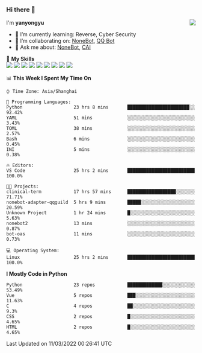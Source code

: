 ### Hi there 👋

<a href="#">
  <img align="right" src="https://github-readme-stats.vercel.app/api?username=yanyongyu&count_private=true&show_icons=true&bg_color=15,f2f7fd,E0EAFC" />
</a>

I'm **yanyongyu**

- 🌱 I’m currently learning: Reverse, Cyber Security
- 👯 I’m collaborating on: [NoneBot](https://github.com/nonebot), [QQ Bot](https://github.com/Mrs4s/go-cqhttp)
- 💬 Ask me about: [NoneBot](https://github.com/nonebot), [CAI](https://github.com/cscs181/CAI)

🌟 **My Skills**  
![](https://img.shields.io/badge/-Python-3e74a2?style=flat-square&logo=Python&logoColor=fff)
![](https://img.shields.io/badge/-Node.js-339933?style=flat-square&logo=Node.js&logoColor=fff)
![](https://img.shields.io/badge/-Vue-4fc08d?style=flat-square&logo=Vue.js&logoColor=fff)
![](https://img.shields.io/badge/-React-2d98ce?style=flat-square&logo=React&logoColor=fff)
![](https://img.shields.io/badge/-Docker-2496ED?style=flat-square&logo=Docker&logoColor=fff)
![](https://img.shields.io/badge/-Linux-000000?style=flat-square&logo=Linux&logoColor=fff)
![](https://img.shields.io/badge/-MySQL-4479A1?style=flat-square&logo=MySQL&logoColor=fff)
![](https://img.shields.io/badge/-Redis-DC382D?style=flat-square&logo=Redis&logoColor=fff)
![](https://img.shields.io/badge/-MongoDB-47A248?style=flat-square&logo=MongoDB&logoColor=fff)

<!--START_SECTION:waka-->
📊 **This Week I Spent My Time On** 

```text
⌚︎ Time Zone: Asia/Shanghai

💬 Programming Languages: 
Python                   23 hrs 8 mins       ███████████████████████░░   92.42% 
YAML                     51 mins             ░░░░░░░░░░░░░░░░░░░░░░░░░   3.43% 
TOML                     38 mins             ░░░░░░░░░░░░░░░░░░░░░░░░░   2.57% 
Bash                     6 mins              ░░░░░░░░░░░░░░░░░░░░░░░░░   0.45% 
INI                      5 mins              ░░░░░░░░░░░░░░░░░░░░░░░░░   0.38%

🔥 Editors: 
VS Code                  25 hrs 2 mins       █████████████████████████   100.0%

🐱‍💻 Projects: 
clinical-term            17 hrs 57 mins      ██████████████████░░░░░░░   71.71% 
nonebot-adapter-qqguild  5 hrs 9 mins        █████░░░░░░░░░░░░░░░░░░░░   20.59% 
Unknown Project          1 hr 24 mins        █░░░░░░░░░░░░░░░░░░░░░░░░   5.63% 
nonebot2                 13 mins             ░░░░░░░░░░░░░░░░░░░░░░░░░   0.87% 
bot-oas                  11 mins             ░░░░░░░░░░░░░░░░░░░░░░░░░   0.73%

💻 Operating System: 
Linux                    25 hrs 2 mins       █████████████████████████   100.0%

```

**I Mostly Code in Python** 

```text
Python                   23 repos            █████████████░░░░░░░░░░░░   53.49% 
Vue                      5 repos             ███░░░░░░░░░░░░░░░░░░░░░░   11.63% 
C                        4 repos             ██░░░░░░░░░░░░░░░░░░░░░░░   9.3% 
CSS                      2 repos             █░░░░░░░░░░░░░░░░░░░░░░░░   4.65% 
HTML                     2 repos             █░░░░░░░░░░░░░░░░░░░░░░░░   4.65%

```



 Last Updated on 11/03/2022 00:26:41 UTC
<!--END_SECTION:waka-->
